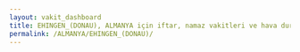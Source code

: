 ```yaml
---
layout: vakit_dashboard
title: EHINGEN_(DONAU), ALMANYA için iftar, namaz vakitleri ve hava durumu - ilçe/eyalet seç
permalink: /ALMANYA/EHINGEN_(DONAU)/
---
```


<script type="text/javascript">
  var GLOBAL_COUNTRY = 'ALMANYA';
  var GLOBAL_CITY = 'EHINGEN_(DONAU)';
  var GLOBAL_STATE = '';
  var lat = 72;
  var lon = 21;
</script>
